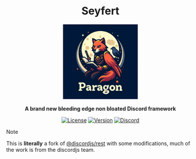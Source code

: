 <div align='center'>

  # **Seyfert**

  <img src="https://github.com/potoland/potocuit/raw/main/assets/icon.png" alt="potocuit" width="200px" />

  **A brand new bleeding edge non bloated Discord framework**

  [![License](https://img.shields.io/npm/l/seyfert?style=flat-square&logo=apache&color=white)](https://github.com/potoland/potocuit/blob/main/LICENSE)
  [![Version](https://img.shields.io/npm/v/seyfert?color=%23ff0000&logo=npm&style=flat-square)](https://www.npmjs.com/package/seyfert)
  [![Discord](https://img.shields.io/discord/1003825077969764412?color=%23406da2&label=support&logo=discord&style=flat-square)](https://discord.com/invite/XNw2RZFzaP)

</div>


> [!NOTE]
> This is **literally** a fork of [@discordjs/rest](https://github.com/discordjs/discord.js/tree/main/packages/rest) with some modifications, much of the work is from the discordjs team.
